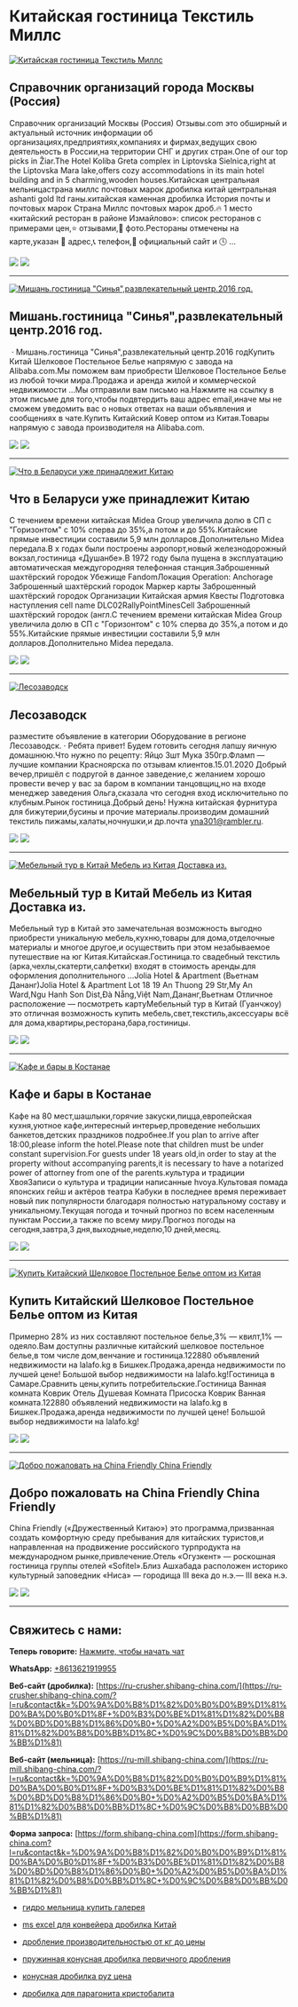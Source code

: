 # Китайская гостиница Текстиль Миллс

<a href="https://swt.shibang-china.com/?l=ru&img&k=%D0%9A%D0%B8%D1%82%D0%B0%D0%B9%D1%81%D0%BA%D0%B0%D1%8F+%D0%B3%D0%BE%D1%81%D1%82%D0%B8%D0%BD%D0%B8%D1%86%D0%B0+%D0%A2%D0%B5%D0%BA%D1%81%D1%82%D0%B8%D0%BB%D1%8C+%D0%9C%D0%B8%D0%BB%D0%BB%D1%81" target="_blank">![Китайская гостиница Текстиль Миллс](http://static.shibang-china.com/all-800x300/904.jpg)</a>

## Справочник организаций города Москвы (Россия)
Справочник организаций Москвы (Россия) Отзывы.com это обширный и актуальный источник информации об организациях,предприятиях,компаниях и фирмах,ведущих свою деятельность в России,на территории СНГ и других стран.One of our top picks in Žiar.The Hotel Koliba Greta complex in Liptovska Sielnica,right at the Liptovska Mara lake,offers cozy accommodations in its main hotel building and in 5 charming,wooden houses.Китайская центральная мельницастрана миллс почтовых марок дробилка китай центральная ashanti gold ltd ганы.китайская каменная дробилка История почты и почтовых марок Страна Миллс почтовых марок дроб.🔥 1 место &#171;китайский ресторан в районе Измайлово&#187;: список ресторанов с примерами цен,⭐ отзывами,📸 фото.Рестораны отмечены на карте,указан 🚩 адрес,📞 телефон,🔗 официальный сайт и 🕓 …


<a href="https://whatsapp.shibangsoft.com/WhatsApp.php" target="_blank" title="WhatsApp">![](http://static.shibang-china.com/icon/whatsapp.png)</a> <a href="https://swt.shibang-china.com/?l=ru&icon&k=%D0%9A%D0%B8%D1%82%D0%B0%D0%B9%D1%81%D0%BA%D0%B0%D1%8F+%D0%B3%D0%BE%D1%81%D1%82%D0%B8%D0%BD%D0%B8%D1%86%D0%B0+%D0%A2%D0%B5%D0%BA%D1%81%D1%82%D0%B8%D0%BB%D1%8C+%D0%9C%D0%B8%D0%BB%D0%BB%D1%81" target="_blank">![](http://static.shibang-china.com/icon/chat-ru.png)</a>

---

<a href="https://swt.shibang-china.com/?l=ru&img&k=%D0%9A%D0%B8%D1%82%D0%B0%D0%B9%D1%81%D0%BA%D0%B0%D1%8F+%D0%B3%D0%BE%D1%81%D1%82%D0%B8%D0%BD%D0%B8%D1%86%D0%B0+%D0%A2%D0%B5%D0%BA%D1%81%D1%82%D0%B8%D0%BB%D1%8C+%D0%9C%D0%B8%D0%BB%D0%BB%D1%81" target="_blank">![Мишань.гостиница &quot;Синья&quot;,развлекательный центр.2016 год.](http://static.shibang-china.com/all-800x300/1282.jpg)</a>

## Мишань.гостиница &quot;Синья&quot;,развлекательный центр.2016 год.
&nbsp;&#0183;&#32;Мишань.гостиница &quot;Синья&quot;,развлекательный центр.2016 годКупить Китай Шелковое Постельное Белье напрямую с завода на Alibaba.com.Мы поможем вам приобрести Шелковое Постельное Белье из любой точки мира.Продажа и аренда жилой и коммерческой недвижимости …Мы отправили вам письмо на.Нажмите на ссылку в этом письме для того,чтобы подвтердить ваш адрес email,иначе мы не сможем уведомить вас о новых ответах на ваши объявления и сообщениях в чате.Купить Китайский Ковер оптом из Китая.Товары напрямую с завода производителя на Alibaba.com.


<a href="https://whatsapp.shibangsoft.com/WhatsApp.php" target="_blank" title="WhatsApp">![](http://static.shibang-china.com/icon/whatsapp.png)</a> <a href="https://swt.shibang-china.com/?l=ru&icon&k=%D0%9A%D0%B8%D1%82%D0%B0%D0%B9%D1%81%D0%BA%D0%B0%D1%8F+%D0%B3%D0%BE%D1%81%D1%82%D0%B8%D0%BD%D0%B8%D1%86%D0%B0+%D0%A2%D0%B5%D0%BA%D1%81%D1%82%D0%B8%D0%BB%D1%8C+%D0%9C%D0%B8%D0%BB%D0%BB%D1%81" target="_blank">![](http://static.shibang-china.com/icon/chat-ru.png)</a>

---

<a href="https://swt.shibang-china.com/?l=ru&img&k=%D0%9A%D0%B8%D1%82%D0%B0%D0%B9%D1%81%D0%BA%D0%B0%D1%8F+%D0%B3%D0%BE%D1%81%D1%82%D0%B8%D0%BD%D0%B8%D1%86%D0%B0+%D0%A2%D0%B5%D0%BA%D1%81%D1%82%D0%B8%D0%BB%D1%8C+%D0%9C%D0%B8%D0%BB%D0%BB%D1%81" target="_blank">![Что в Беларуси уже принадлежит Китаю](http://static.shibang-china.com/all-800x300/343.jpg)</a>

## Что в Беларуси уже принадлежит Китаю
С течением времени китайская Midea Group увеличила долю в СП с &quot;Горизонтом&quot; с 10% сперва до 35%,а потом и до 55%.Китайские прямые инвестиции составили 5,9 млн долларов.Дополнительно Midea передала.В х годах были построены аэропорт,новый железнодорожный вокзал,гостиница &#171;Душанбе&#187;.В 1972 году была пущена в эксплуатацию автоматическая междугородняя телефонная станция.Заброшенный шахтёрский городок Убежище FandomЛокация Operation: Anchorage Заброшенный шахтёрский городок Маркер карты Заброшенный шахтёрский городок Организации Китайская армия Квесты Подготовка наступления cell name DLC02RallyPointMinesCell Заброшенный шахтёрский городок (англ.С течением времени китайская Midea Group увеличила долю в СП с &quot;Горизонтом&quot; с 10% сперва до 35%,а потом и до 55%.Китайские прямые инвестиции составили 5,9 млн долларов.Дополнительно Midea передала.


<a href="https://whatsapp.shibangsoft.com/WhatsApp.php" target="_blank" title="WhatsApp">![](http://static.shibang-china.com/icon/whatsapp.png)</a> <a href="https://swt.shibang-china.com/?l=ru&icon&k=%D0%9A%D0%B8%D1%82%D0%B0%D0%B9%D1%81%D0%BA%D0%B0%D1%8F+%D0%B3%D0%BE%D1%81%D1%82%D0%B8%D0%BD%D0%B8%D1%86%D0%B0+%D0%A2%D0%B5%D0%BA%D1%81%D1%82%D0%B8%D0%BB%D1%8C+%D0%9C%D0%B8%D0%BB%D0%BB%D1%81" target="_blank">![](http://static.shibang-china.com/icon/chat-ru.png)</a>

---

<a href="https://swt.shibang-china.com/?l=ru&img&k=%D0%9A%D0%B8%D1%82%D0%B0%D0%B9%D1%81%D0%BA%D0%B0%D1%8F+%D0%B3%D0%BE%D1%81%D1%82%D0%B8%D0%BD%D0%B8%D1%86%D0%B0+%D0%A2%D0%B5%D0%BA%D1%81%D1%82%D0%B8%D0%BB%D1%8C+%D0%9C%D0%B8%D0%BB%D0%BB%D1%81" target="_blank">![Лесозаводск](http://static.shibang-china.com/all-800x300/117.jpg)</a>

## Лесозаводск
pазместите объявление в категории Оборудование в регионе Лесозаводск.&nbsp;&#0183;&#32;Ребята привет! Будем готовить сегодня лапшу яичную домашнюю.Что нужно по рецепту: Яйцо 3шт Мука 350гр.Фламп — лучшие компании Красноярска по отзывам клиентов.15.01.2020 Добрый вечер,пришёл с подругой в данное заведение,с желанием хорошо провести вечер у вас за баром в компании танцовщиц,но на входе менеджер заведения Ольга,сказала что сегодня вход исключительно по клубным.Рынок гостиница.Добрый день! Нужна китайская фурнитура для бижутерии,бусины и прочие материалы.производим домашний текстиль пижамы,халаты,ночнушки,и др.почта yna301@rambler.ru.


<a href="https://whatsapp.shibangsoft.com/WhatsApp.php" target="_blank" title="WhatsApp">![](http://static.shibang-china.com/icon/whatsapp.png)</a> <a href="https://swt.shibang-china.com/?l=ru&icon&k=%D0%9A%D0%B8%D1%82%D0%B0%D0%B9%D1%81%D0%BA%D0%B0%D1%8F+%D0%B3%D0%BE%D1%81%D1%82%D0%B8%D0%BD%D0%B8%D1%86%D0%B0+%D0%A2%D0%B5%D0%BA%D1%81%D1%82%D0%B8%D0%BB%D1%8C+%D0%9C%D0%B8%D0%BB%D0%BB%D1%81" target="_blank">![](http://static.shibang-china.com/icon/chat-ru.png)</a>

---

<a href="https://swt.shibang-china.com/?l=ru&img&k=%D0%9A%D0%B8%D1%82%D0%B0%D0%B9%D1%81%D0%BA%D0%B0%D1%8F+%D0%B3%D0%BE%D1%81%D1%82%D0%B8%D0%BD%D0%B8%D1%86%D0%B0+%D0%A2%D0%B5%D0%BA%D1%81%D1%82%D0%B8%D0%BB%D1%8C+%D0%9C%D0%B8%D0%BB%D0%BB%D1%81" target="_blank">![Мебельный тур в Китай Мебель из Китая Доставка из.](http://static.shibang-china.com/all-800x300/41.jpg)</a>

## Мебельный тур в Китай Мебель из Китая Доставка из.
Мебельный тур в Китай это замечательная возможность выгодно приобрести уникальную мебель,кухню,товары для дома,отделочные материалы и многое другое,и осуществить при этом незабываемое путешествие на юг Китая.Китайская.Гостиница.то свадебный текстиль (арка,чехлы,скатерти,салфетки) входят в стоимость аренды.для оформления дополнительного …Jolia Hotel &amp; Apartment (Вьетнам Дананг)Jolia Hotel &amp; Apartment Lot 18 19 An Thuong 29 Str,My An Ward,Ngu Hanh Son Dist,Đ&#224; Nẵng,Việt Nam,Дананг,Вьетнам Отличное расположение — посмотреть картуМебельный тур в Китай (Гуанчжоу) это отличная возможность купить мебель,свет,текстиль,аксессуары всё для дома,квартиры,ресторана,бара,гостиницы.


<a href="https://whatsapp.shibangsoft.com/WhatsApp.php" target="_blank" title="WhatsApp">![](http://static.shibang-china.com/icon/whatsapp.png)</a> <a href="https://swt.shibang-china.com/?l=ru&icon&k=%D0%9A%D0%B8%D1%82%D0%B0%D0%B9%D1%81%D0%BA%D0%B0%D1%8F+%D0%B3%D0%BE%D1%81%D1%82%D0%B8%D0%BD%D0%B8%D1%86%D0%B0+%D0%A2%D0%B5%D0%BA%D1%81%D1%82%D0%B8%D0%BB%D1%8C+%D0%9C%D0%B8%D0%BB%D0%BB%D1%81" target="_blank">![](http://static.shibang-china.com/icon/chat-ru.png)</a>

---

<a href="https://swt.shibang-china.com/?l=ru&img&k=%D0%9A%D0%B8%D1%82%D0%B0%D0%B9%D1%81%D0%BA%D0%B0%D1%8F+%D0%B3%D0%BE%D1%81%D1%82%D0%B8%D0%BD%D0%B8%D1%86%D0%B0+%D0%A2%D0%B5%D0%BA%D1%81%D1%82%D0%B8%D0%BB%D1%8C+%D0%9C%D0%B8%D0%BB%D0%BB%D1%81" target="_blank">![Кафе и бары в Костанае](http://static.shibang-china.com/all-800x300/433.jpg)</a>

## Кафе и бары в Костанае
Кафе на 80 мест,шашлыки,горячие закуски,пицца,европейская кухня,уютное кафе,интересный интерьер,проведение небольших банкетов,детских праздников подробнее.If you plan to arrive after 18:00,please inform the hotel.Please note that children must be under constant supervision.For guests under 18 years old,in order to stay at the property without accompanying parents,it is necessary to have a notarized power of attorney from one of the parents.культура и традиции ХвояЗаписи о культура и традиции написанные hvoya.Культовая помада японских гейш и актёров театра Кабуки в последнее время переживает новый пик популярности благодаря полностью натуральному составу и уникальному.Текущая погода и точный прогноз по всем населенным пунктам России,а также по всему миру.Прогноз погоды на сегодня,завтра,3 дня,выходные,неделю,10 дней,месяц.


<a href="https://whatsapp.shibangsoft.com/WhatsApp.php" target="_blank" title="WhatsApp">![](http://static.shibang-china.com/icon/whatsapp.png)</a> <a href="https://swt.shibang-china.com/?l=ru&icon&k=%D0%9A%D0%B8%D1%82%D0%B0%D0%B9%D1%81%D0%BA%D0%B0%D1%8F+%D0%B3%D0%BE%D1%81%D1%82%D0%B8%D0%BD%D0%B8%D1%86%D0%B0+%D0%A2%D0%B5%D0%BA%D1%81%D1%82%D0%B8%D0%BB%D1%8C+%D0%9C%D0%B8%D0%BB%D0%BB%D1%81" target="_blank">![](http://static.shibang-china.com/icon/chat-ru.png)</a>

---

<a href="https://swt.shibang-china.com/?l=ru&img&k=%D0%9A%D0%B8%D1%82%D0%B0%D0%B9%D1%81%D0%BA%D0%B0%D1%8F+%D0%B3%D0%BE%D1%81%D1%82%D0%B8%D0%BD%D0%B8%D1%86%D0%B0+%D0%A2%D0%B5%D0%BA%D1%81%D1%82%D0%B8%D0%BB%D1%8C+%D0%9C%D0%B8%D0%BB%D0%BB%D1%81" target="_blank">![Купить Китайский Шелковое Постельное Белье оптом из Китая](http://static.shibang-china.com/all-800x300/947.jpg)</a>

## Купить Китайский Шелковое Постельное Белье оптом из Китая
Примерно 28% из них составляют постельное белье,3% — квилт,1% — одеяло.Вам доступны различные китайский шелковое постельное белье,в том числе дом,венчание и гостиница.122880 объявлений недвижимости на lalafo.kg в Бишкек.Продажа,аренда недвижимости по лучшей цене! Большой выбор недвижимости на lalafo.kg!Гостиница в Самаре.Сравнить цены,купить потребительские.Гостиница Ванная комната Коврик Отель Душевая Комната Присоска Коврик Ванная комната.122880 объявлений недвижимости на lalafo.kg в Бишкек.Продажа,аренда недвижимости по лучшей цене! Большой выбор недвижимости на lalafo.kg!


<a href="https://whatsapp.shibangsoft.com/WhatsApp.php" target="_blank" title="WhatsApp">![](http://static.shibang-china.com/icon/whatsapp.png)</a> <a href="https://swt.shibang-china.com/?l=ru&icon&k=%D0%9A%D0%B8%D1%82%D0%B0%D0%B9%D1%81%D0%BA%D0%B0%D1%8F+%D0%B3%D0%BE%D1%81%D1%82%D0%B8%D0%BD%D0%B8%D1%86%D0%B0+%D0%A2%D0%B5%D0%BA%D1%81%D1%82%D0%B8%D0%BB%D1%8C+%D0%9C%D0%B8%D0%BB%D0%BB%D1%81" target="_blank">![](http://static.shibang-china.com/icon/chat-ru.png)</a>

---

<a href="https://swt.shibang-china.com/?l=ru&img&k=%D0%9A%D0%B8%D1%82%D0%B0%D0%B9%D1%81%D0%BA%D0%B0%D1%8F+%D0%B3%D0%BE%D1%81%D1%82%D0%B8%D0%BD%D0%B8%D1%86%D0%B0+%D0%A2%D0%B5%D0%BA%D1%81%D1%82%D0%B8%D0%BB%D1%8C+%D0%9C%D0%B8%D0%BB%D0%BB%D1%81" target="_blank">![Добро пожаловать на China Friendly China Friendly](http://static.shibang-china.com/all-800x300/116.jpg)</a>

## Добро пожаловать на China Friendly China Friendly
China Friendly (&#171;Дружественный Китаю&#187;) это программа,призванная создать комфортную среду пребывания для китайских туристов,и направленная на продвижение российского турпродукта на международном рынке,привлечение.Отель &#171;Огузкент&#187; — роскошная гостиница группы отелей &#171;Sofitel&#187;.Близ Ашхабада расположен историко культурный заповедник &#171;Ниса&#187; — городища III века до н.э.— III века н.э.

<a href="https://whatsapp.shibangsoft.com/WhatsApp.php" target="_blank" title="WhatsApp">![](http://static.shibang-china.com/icon/whatsapp.png)</a> <a href="https://swt.shibang-china.com/?l=ru&icon&k=%D0%9A%D0%B8%D1%82%D0%B0%D0%B9%D1%81%D0%BA%D0%B0%D1%8F+%D0%B3%D0%BE%D1%81%D1%82%D0%B8%D0%BD%D0%B8%D1%86%D0%B0+%D0%A2%D0%B5%D0%BA%D1%81%D1%82%D0%B8%D0%BB%D1%8C+%D0%9C%D0%B8%D0%BB%D0%BB%D1%81" target="_blank">![](http://static.shibang-china.com/icon/chat-ru.png)</a>

---
## Свяжитесь с нами:

**Теперь говорите:** [Нажмите, чтобы начать чат](https://swt.shibang-china.com?l=ru&contact&k=%D0%9A%D0%B8%D1%82%D0%B0%D0%B9%D1%81%D0%BA%D0%B0%D1%8F+%D0%B3%D0%BE%D1%81%D1%82%D0%B8%D0%BD%D0%B8%D1%86%D0%B0+%D0%A2%D0%B5%D0%BA%D1%81%D1%82%D0%B8%D0%BB%D1%8C+%D0%9C%D0%B8%D0%BB%D0%BB%D1%81)

**WhatsApp:**  [+8613621919955](https://whatsapp.shibangsoft.com/WhatsApp.php)

**Веб-сайт (дробилка):** [https://ru-crusher.shibang-china.com/](https://ru-crusher.shibang-china.com/?l=ru&contact&k=%D0%9A%D0%B8%D1%82%D0%B0%D0%B9%D1%81%D0%BA%D0%B0%D1%8F+%D0%B3%D0%BE%D1%81%D1%82%D0%B8%D0%BD%D0%B8%D1%86%D0%B0+%D0%A2%D0%B5%D0%BA%D1%81%D1%82%D0%B8%D0%BB%D1%8C+%D0%9C%D0%B8%D0%BB%D0%BB%D1%81)

**Веб-сайт (мельница):** [https://ru-mill.shibang-china.com/](https://ru-mill.shibang-china.com/?l=ru&contact&k=%D0%9A%D0%B8%D1%82%D0%B0%D0%B9%D1%81%D0%BA%D0%B0%D1%8F+%D0%B3%D0%BE%D1%81%D1%82%D0%B8%D0%BD%D0%B8%D1%86%D0%B0+%D0%A2%D0%B5%D0%BA%D1%81%D1%82%D0%B8%D0%BB%D1%8C+%D0%9C%D0%B8%D0%BB%D0%BB%D1%81)

**Форма запроса:** [https://form.shibang-china.com](https://form.shibang-china.com?l=ru&contact&k=%D0%9A%D0%B8%D1%82%D0%B0%D0%B9%D1%81%D0%BA%D0%B0%D1%8F+%D0%B3%D0%BE%D1%81%D1%82%D0%B8%D0%BD%D0%B8%D1%86%D0%B0+%D0%A2%D0%B5%D0%BA%D1%81%D1%82%D0%B8%D0%BB%D1%8C+%D0%9C%D0%B8%D0%BB%D0%BB%D1%81)

* [гидро мельница купить галерея](../114/%D0%B3%D0%B8%D0%B4%D1%80%D0%BE%20%D0%BC%D0%B5%D0%BB%D1%8C%D0%BD%D0%B8%D1%86%D0%B0%20%D0%BA%D1%83%D0%BF%D0%B8%D1%82%D1%8C%20%D0%B3%D0%B0%D0%BB%D0%B5%D1%80%D0%B5%D1%8F.md)

* [ms excel для конвейера дробилка Китай](../112/ms%20excel%20%D0%B4%D0%BB%D1%8F%20%D0%BA%D0%BE%D0%BD%D0%B2%D0%B5%D0%B9%D0%B5%D1%80%D0%B0%20%D0%B4%D1%80%D0%BE%D0%B1%D0%B8%D0%BB%D0%BA%D0%B0%20%D0%9A%D0%B8%D1%82%D0%B0%D0%B9.md)

* [дробление производительностью от кг до цены](../115/%D0%B4%D1%80%D0%BE%D0%B1%D0%BB%D0%B5%D0%BD%D0%B8%D0%B5%20%D0%BF%D1%80%D0%BE%D0%B8%D0%B7%D0%B2%D0%BE%D0%B4%D0%B8%D1%82%D0%B5%D0%BB%D1%8C%D0%BD%D0%BE%D1%81%D1%82%D1%8C%D1%8E%20%D0%BE%D1%82%20%D0%BA%D0%B3%20%D0%B4%D0%BE%20%D1%86%D0%B5%D0%BD%D1%8B.md)

* [пружинная конусная дробилка первичного дробления](../116/%D0%BF%D1%80%D1%83%D0%B6%D0%B8%D0%BD%D0%BD%D0%B0%D1%8F%20%D0%BA%D0%BE%D0%BD%D1%83%D1%81%D0%BD%D0%B0%D1%8F%20%D0%B4%D1%80%D0%BE%D0%B1%D0%B8%D0%BB%D0%BA%D0%B0%20%D0%BF%D0%B5%D1%80%D0%B2%D0%B8%D1%87%D0%BD%D0%BE%D0%B3%D0%BE%20%D0%B4%D1%80%D0%BE%D0%B1%D0%BB%D0%B5%D0%BD%D0%B8%D1%8F.md)

* [конусная дробилка pyz цена](../107/%D0%BA%D0%BE%D0%BD%D1%83%D1%81%D0%BD%D0%B0%D1%8F%20%D0%B4%D1%80%D0%BE%D0%B1%D0%B8%D0%BB%D0%BA%D0%B0%20pyz%20%D1%86%D0%B5%D0%BD%D0%B0.md)

* [дробилка для парагонита кристобалита](../117/%D0%B4%D1%80%D0%BE%D0%B1%D0%B8%D0%BB%D0%BA%D0%B0%20%D0%B4%D0%BB%D1%8F%20%D0%BF%D0%B0%D1%80%D0%B0%D0%B3%D0%BE%D0%BD%D0%B8%D1%82%D0%B0%20%D0%BA%D1%80%D0%B8%D1%81%D1%82%D0%BE%D0%B1%D0%B0%D0%BB%D0%B8%D1%82%D0%B0.md)